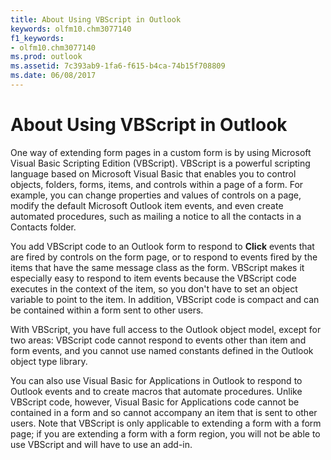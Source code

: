 ```yaml
---
title: About Using VBScript in Outlook
keywords: olfm10.chm3077140
f1_keywords:
- olfm10.chm3077140
ms.prod: outlook
ms.assetid: 7c393ab9-1fa6-f615-b4ca-74b15f708809
ms.date: 06/08/2017
---
```



# About Using VBScript in Outlook

One way of extending form pages in a custom form is by using Microsoft Visual Basic Scripting Edition (VBScript). VBScript is a powerful scripting language based on Microsoft Visual Basic that enables you to control objects, folders, forms, items, and controls within a page of a form. For example, you can change properties and values of controls on a page, modify the default Microsoft Outlook item events, and even create automated procedures, such as mailing a notice to all the contacts in a Contacts folder.

You add VBScript code to an Outlook form to respond to **Click** events that are fired by controls on the form page, or to respond to events fired by the items that have the same message class as the form. VBScript makes it especially easy to respond to item events because the VBScript code executes in the context of the item, so you don't have to set an object variable to point to the item. In addition, VBScript code is compact and can be contained within a form sent to other users.

With VBScript, you have full access to the Outlook object model, except for two areas: VBScript code cannot respond to events other than item and form events, and you cannot use named constants defined in the Outlook object type library.

You can also use Visual Basic for Applications in Outlook to respond to Outlook events and to create macros that automate procedures. Unlike VBScript code, however, Visual Basic for Applications code cannot be contained in a form and so cannot accompany an item that is sent to other users. Note that VBScript is only applicable to extending a form with a form page; if you are extending a form with a form region, you will not be able to use VBScript and will have to use an add-in.

